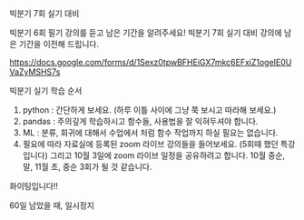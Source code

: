 


빅분기 7회 실기 대비
 
빅분기 6회 필기 강의를 듣고 남은 기간을 알려주세요!
빅분기 7회 실기 대비 강의에 남은 기간을 이전해 드립니다.
 
https://docs.google.com/forms/d/1Sexz0tpwBFHEiGX7mkc6EFxiZ1ogeIE0UVaZyMSHS7s
 
빅분기 실기 학습 순서
1. python : 간단하게 보세요. (하루 이틀 사이에 그냥 쭉 보시고 따라해 보세요.)
2. pandas : 주의깊게 학습하시고 함수들, 사용법을 잘 익혀두셔야 합니다. 
3. ML : 분류, 회귀에 대해서 수업에서 처럼 함수 작업까지 하실 필요는 없습니다.
4. 필요에 따라 자료실에 등록된 zoom 라이브 강의들을 들어보세요. (5회때 했던 특강입니다)
그리고  10월 3일에 zoom 라이브 일정을 공유하려고 합니다.  10월 중순, 말, 11월 초, 중순  3회가 될 것 같습니다.
 
화이팅입니다!!

60일 남았을 때, 일시정지